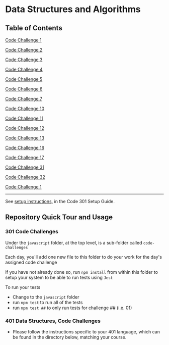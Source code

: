 # Data Structures and Algorithms

## Table of Contents

[Code Challenge 1](/data-structures-and-algorithms/python/docs/README.md)

[Code Challenge 2](/data-structures-and-algorithms/python/docs/array_insert_shift/README.md)

[Code Challenge 3](/data-structures-and-algorithms/python/docs/array_binary_search/README.md)

[Code Challenge 4](/data-structures-and-algorithms/python/docs/array_matrix_sum/README.md)

[Code Challenge 5](/python/docs/linked_list_implementation/README.md)

[Code Challenge 6](/python/docs/linked_list_insertions/README.md)

[Code Challenge 7](/python/docs/linked_list_kth/README.md)

[Code Challenge 10](/python/docs/stack_and_queue/README.md)

[Code Challenge 11](/python/docs/stack_queue_pseudo/README.md)

[Code Challenge 12](/python/docs/stack_queue_animal_shelter/README.md)

[Code Challenge 13](/python/docs/stack_queue_brackets/README.md)

[Code Challenge 16](/python/docs/tree_max/README.md)

[Code Challenge 17](/python/docs/tree_breadth_first/README.md)

[Code Challenge 31](/python/docs/hashtable_repeated_word/README.md)

[Code Challenge 32](/python/docs/tree_intersection/README.md)

[Code Challenge 1](/python/docs/hashtable_left_join/README.md)

-------------------------------------------------------------------------------
See [setup instructions](https://codefellows.github.io/setup-guide/code-301/2-code-challenges), in the Code 301 Setup Guide.

## Repository Quick Tour and Usage

### 301 Code Challenges

Under the `javascript` folder, at the top level, is a sub-folder called `code-challenges`

Each day, you'll add one new file to this folder to do your work for the day's assigned code challenge

If you have not already done so, run `npm install` from within this folder to setup your system to be able to run tests using `Jest`

To run your tests

- Change to the `javascript` folder
- run `npm test` to run all of the tests
- run `npm test ##` to only run tests for challenge ## (i.e. 01)

### 401 Data Structures, Code Challenges

- Please follow the instructions specific to your 401 language, which can be found in the directory below, matching your course.
